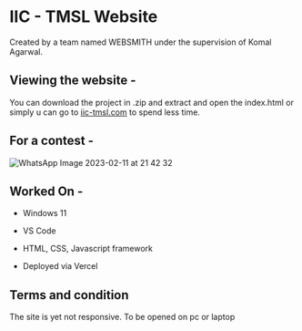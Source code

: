 # IIC - TMSL Website

Created by a team named WEBSMITH under the supervision of Komal Agarwal.

## Viewing the website -

You can download the project in .zip and extract and open the index.html or simply u can go to <a href="https://iic-tmsl.vercel.app/">iic-tmsl.com</a> to spend less time.

## For a contest -

![WhatsApp Image 2023-02-11 at 21 42 32](https://user-images.githubusercontent.com/111780029/218924024-6c676b11-2fc6-4da1-809c-baa9163394ee.jpg)

## Worked On - 

- Windows 11

- VS Code

- HTML, CSS, Javascript framework

- Deployed via Vercel

## Terms and condition

The site is yet not responsive. To be opened on pc or laptop
